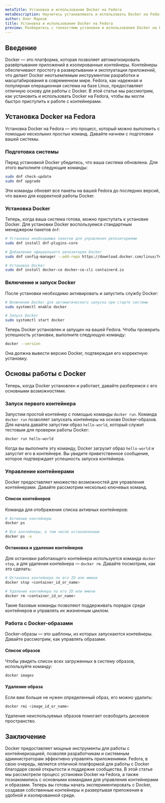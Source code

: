 ```yaml
---
metaTitle: Установка и использование Docker на Fedora
metaDescription: Научитесь устанавливать и использовать Docker на Fedora - от первых шагов до запуска контейнеров
author: Олег Марков
title: Установка и использование Docker на Fedora
preview: Разберитесь с тонкостями установки и использования Docker на Fedora. Эта статья поможет вам быстро начать работу с контейнерами
---
```


## Введение

Docker — это платформа, которая позволяет автоматизировать развёртывание приложений в изолированные контейнеры. Контейнеры обеспечивают простоту в развертывании и эксплуатации приложений, что делает Docker неотъемлемым инструментом разработки и масштабирования в современном мире. Fedora, как надежная и популярная операционная система на базе Linux, предоставляет отличную основу для работы с Docker. В этой статье мы рассмотрим, как установить и использовать Docker на Fedora, чтобы вы могли быстро приступить к работе с контейнерами.

## Установка Docker на Fedora

Установка Docker на Fedora — это процесс, который можно выполнить с помощью нескольких простых команд. Давайте начнем с подготовки вашей системы.

### Подготовка системы

Перед установкой Docker убедитесь, что ваша система обновлена. Для этого выполните следующие команды:

```bash
sudo dnf check-update
sudo dnf upgrade
```

Эти команды обновят все пакеты на вашей Fedora до последних версий, что важно для корректной работы Docker.

### Установка Docker

Теперь, когда ваша система готова, можно приступать к установке Docker. Для установки Docker воспользуемся стандартным менеджером пакетов `dnf`:

```bash
# Установка необходимых пакетов для управления репозиториями
sudo dnf install dnf-plugins-core

# Добавление официального репозитория Docker
sudo dnf config-manager --add-repo https://download.docker.com/linux/fedora/docker-ce.repo

# Установка Docker
sudo dnf install docker-ce docker-ce-cli containerd.io
```

### Включение и запуск Docker

После установки необходимо активировать и запустить службу Docker:

```bash
# Включение Docker для автоматического запуска при старте системы
sudo systemctl enable docker

# Запуск Docker
sudo systemctl start docker
```

Теперь Docker установлен и запущен на вашей Fedora. Чтобы проверить успешность установки, выполните следующую команду:

```bash
docker --version
```

Она должна вывести версию Docker, подтверждая его корректную установку.

## Основы работы с Docker

Теперь, когда Docker установлен и работает, давайте разберемся с его основными возможностями.

### Запуск первого контейнера

Запустим простой контейнер с помощью команды `docker run`. Команда `docker run` позволяет запускать контейнеры на основе Docker-образов. Для начала давайте запустим образ `hello-world`, который служит тестовым для проверки работы Docker:

```bash
docker run hello-world
```

Когда вы выполните эту команду, Docker загрузит образ `hello-world` и запустит его в контейнере. Вы увидите приветственное сообщение, которое подтверждает успешность запуска контейнера.

### Управление контейнерами

Docker предоставляет множество возможностей для управления контейнерами. Давайте рассмотрим несколько ключевых команд.

#### Список контейнеров

Команда для отображения списка активных контейнеров:

```bash
# Активные контейнеры
docker ps

# Все контейнеры, в том числе остановленные
docker ps -a
```

#### Остановка и удаление контейнеров

Для остановки работающего контейнера используется команда `docker stop`, а для удаления контейнера — `docker rm`. Давайте посмотрим, как это сделать:

```bash
# Остановка контейнера по его ID или имени
docker stop <container_id_or_name>

# Удаление контейнера по его ID или имени
docker rm <container_id_or_name>
```

Такие базовые команды позволяют поддерживать порядок среди контейнеров и управлять их жизненным циклом.

### Работа с Docker-образами

Docker-образы — это шаблоны, из которых запускаются контейнеры. Давайте рассмотрим, как управлять образами.

#### Список образов

Чтобы увидеть список всех загруженных в систему образов, используйте команду:

```bash
docker images
```

#### Удаление образа

Если вам больше не нужен определенный образ, его можно удалить:

```bash
docker rmi <image_id_or_name>
```

Удаление неиспользуемых образов помогает освободить дисковое пространство.

## Заключение

Docker предоставляет мощные инструменты для работы с контейнеризацией, позволяя разработчикам и системным администраторам эффективно управлять приложениями. Fedora, в свою очередь, является отличной платформой для работы с Docker благодаря своей открытости и поддержке сообщества. В этой статье мы рассмотрели процесс установки Docker на Fedora, а также познакомились с основными командами для управления контейнерами и образами. Теперь вы готовы начать экспериментировать с Docker, создавая собственные контейнеры и развертывая приложения в удобной и изолированной среде.